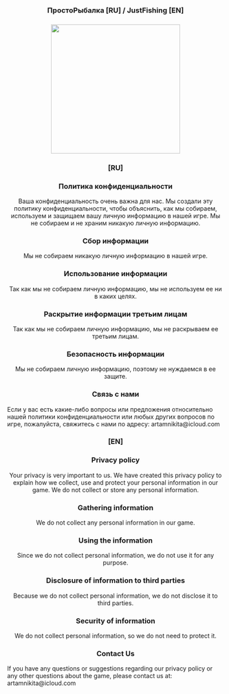 <h3 align="center"> ПростоРыбалка [RU] / JustFishing [EN]</h3>
<h3 align="center"> <img src="https://github.com/nekitback/JustFishing/assets/101795897/df815b97-b43c-4e10-8600-5c94cd1aa06a" width="300"></h3>
<h3 align="center">[RU]</h3>
<h3 align="center">Политика конфиденциальности</h3>
<p align="center">
Ваша конфиденциальность очень важна для нас. Мы создали эту политику конфиденциальности, чтобы объяснить, как мы собираем, используем и защищаем вашу личную информацию в нашей игре. Мы не собираем и не храним никакую личную информацию.
  
<h3 align="center">Сбор информации</h3>
<p align="center">Мы не собираем никакую личную информацию в нашей игре.</p>

<h3 align="center">Использование информации </h3>
<p align="center">Так как мы не собираем личную информацию, мы не используем ее ни в каких целях.</p>

<h3 align="center">Раскрытие информации третьим лицам</h3>
<p align="center">Так как мы не собираем личную информацию, мы не раскрываем ее третьим лицам.</p>

<h3 align="center">Безопасность информации</h3>
<p align="center">Мы не собираем личную информацию, поэтому не нуждаемся в ее защите.</p>

<h3 align="center">Связь с нами</h3>
Если у вас есть какие-либо вопросы или предложения относительно нашей политики конфиденциальности или любых других вопросов по игре, пожалуйста, свяжитесь с нами по адресу: artamnikita@icloud.com
</p>

<h3 align="center">[EN]</h3>
<h3 align="center">Privacy policy</h3>
<p align="center">
Your privacy is very important to us. We have created this privacy policy to explain how we collect, use and protect your personal information in our game. We do not collect or store any personal information.
  
<h3 align="center">Gathering information</h3>
<p align="center">We do not collect any personal information in our game.</p>

<h3 align="center">Using the information</h3>
<p align="center">Since we do not collect personal information, we do not use it for any purpose.</p>

<h3 align="center">Disclosure of information to third parties</h3>
<p align="center">Because we do not collect personal information, we do not disclose it to third parties.</p>

<h3 align="center">Security of information</h3>
<p align="center">We do not collect personal information, so we do not need to protect it.</p>

<h3 align="center">Contact Us</h3>
If you have any questions or suggestions regarding our privacy policy or any other questions about the game, please contact us at: artamnikita@icloud.com
</p>
